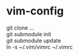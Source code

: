 vim-config
==========

git clone ...  
git submodule init  
git submodule update  
ln -s ~/.vim/vimrc ~/.vimrc
